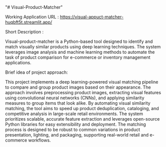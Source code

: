 "# Visual-Product-Matcher" 

Working Application URL : https://visual-appuct-matcher-huqbft5t.streamlit.app/

Short Description :

Visual-product-matcher is a Python-based tool designed to identify and match visually similar products using deep learning techniques. The system leverages image analysis and machine learning methods to automate the task of product comparison for e-commerce or inventory management applications.

Brief idea of project approach:

This project implements a deep learning-powered visual matching pipeline to compare and group product images based on their appearance. The approach involves preprocessing product images, extracting visual features using convolutional neural networks (CNNs), and applying similarity measures to group items that look alike. By automating visual similarity matching, the tool aims to speed up product deduplication, cataloging, and competitive analysis in large-scale retail environments. The system prioritizes scalable, accurate feature extraction and leverages open-source Python libraries for easy extensibility and deployment. The matching process is designed to be robust to common variations in product presentation, lighting, and packaging, supporting real-world retail and e-commerce workflows.
